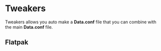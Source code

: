 # Tweakers
Tweakers allows you auto make a **Data.conf** file that you can combine with the main **Data.conf** file.

## Flatpak
```bash

```